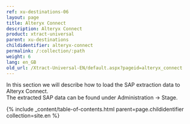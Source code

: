 ```yaml
---
ref: xu-destinations-06
layout: page
title: Alteryx Connect
description: Alteryx Connect
product: xtract-universal
parent: xu-destinations
childidentifier: alteryx-connect
permalink: /:collection/:path
weight: 6
lang: en_GB
old_url: /Xtract-Universal-EN/default.aspx?pageid=alteryx_connect
---
```


In this section we will describe how to load the SAP extraction data to Alteryx Connect. <br> 
The extracted SAP data can be found under Administration -> Stage.

{% include _content/table-of-contents.html parent=page.childidentifier collection=site.en %}